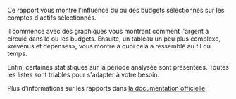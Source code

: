 Ce rapport vous montre l'influence du ou des budgets sélectionnés sur les comptes d'actifs sélectionnés.

Il commence avec des graphiques vous montrant comment l'argent a circulé dans le ou les budgets. Ensuite, un tableau un peu plus complexe, «revenus et dépenses», vous montre à quoi cela a ressemblé au fil du temps.

Enfin, certaines statistiques sur la période analysée sont présentées. Toutes les listes sont triables pour s'adapter à votre besoin.

Plus d'informations sur les rapports dans [la documentation officielle](https://firefly-iii.readthedocs.io/en/latest/advanced/reports.html).